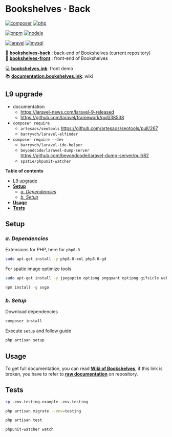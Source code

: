 # Bookshelves · Back <!-- omit in toc -->

[![composer](https://img.shields.io/static/v1?label=Composer&message=v2.0&color=885630&style=flat-square&logo=composer&logoColor=ffffff)](https://getcomposer.org)
[![php](https://img.shields.io/static/v1?label=PHP&message=v8.0&color=777bb4&style=flat-square&logo=php&logoColor=ffffff)](https://www.php.net)

[![pnpm](https://img.shields.io/static/v1?label=pnpm&message=v6.2&color=F69220&style=flat-square&logo=pnpm)](https://pnpm.io)
[![nodejs](https://img.shields.io/static/v1?label=NodeJS&message=v16.13&color=339933&style=flat-square&logo=node.js&logoColor=ffffff)](https://nodejs.org/en)

[![laravel](https://img.shields.io/static/v1?label=Laravel&message=v8.0&color=ff2d20&style=flat-square&logo=laravel&logoColor=ffffff)](https://laravel.com)
[![mysql](https://img.shields.io/static/v1?label=MySQL&message=v8.0&color=4479A1&style=flat-square&logo=mysql&logoColor=ffffff)](https://www.mysql.com)

📀 [**bookshelves-back**](https://gitlab.com/bookshelves-project/bookshelves-back) : back-end of Bookshelves (current repository)  
🎨 [**bookshelves-front**](https://gitlab.com/bookshelves-project/bookshelves-front) : front-end of Bookshelves  

💻 [**bookshelves.ink**](https://bookshelves.ink): front demo  
📚 [**documentation.bookshelves.ink**](https://documentation.bookshelves.ink): wiki  

## L9 upgrade

- documentation
  - <https://laravel-news.com/laravel-9-released>
  - <https://github.com/laravel/framework/pull/38538>
- `composer require`
  - `artesaos/seotools` <https://github.com/artesaos/seotools/pull/267>
  - `barryvdh/laravel-elfinder`
- `composer require --dev`
  - `barryvdh/laravel-ide-helper`
  - `beyondcode/laravel-dump-server` <https://github.com/beyondcode/laravel-dump-server/pull/82>
  - `spatie/phpunit-watcher`

**Table of contents**

- [L9 upgrade](#l9-upgrade)
- [**Setup**](#setup)
  - [*a. Dependencies*](#a-dependencies)
  - [*b. Setup*](#b-setup)
- [**Usage**](#usage)
- [**Tests**](#tests)

## **Setup**

### *a. Dependencies*

Extensions for PHP, here for `php8.0`

```bash
sudo apt-get install -y php8.0-xml php8.0-gd
```

For spatie image optimize tools

```bash
sudo apt-get install -y jpegoptim optipng pngquant optipng gifsicle webp
```

```bash
npm install -g svgo
```

### *b. Setup*

Download dependencies

```bash
composer install
```

Execute `setup` and follow guide

```bash
php artisan setup
```

## **Usage**

To get full documentation, you can read [**Wiki of Bookshelves**](https://bookshelves.ink/wiki), if this link is broken, you have to refer to [**raw documentation**](https://gitlab.com/bookshelves-project/bookshelves-back/-/blob/master/resources/views/pages/wiki/content) on repository.

## **Tests**

```bash
cp .env.testing.example .env.testing
```

```bash
php artisan migrate --env=testing
```

```bash
php artisan test
```

```bash
phpunit-watcher watch
```
